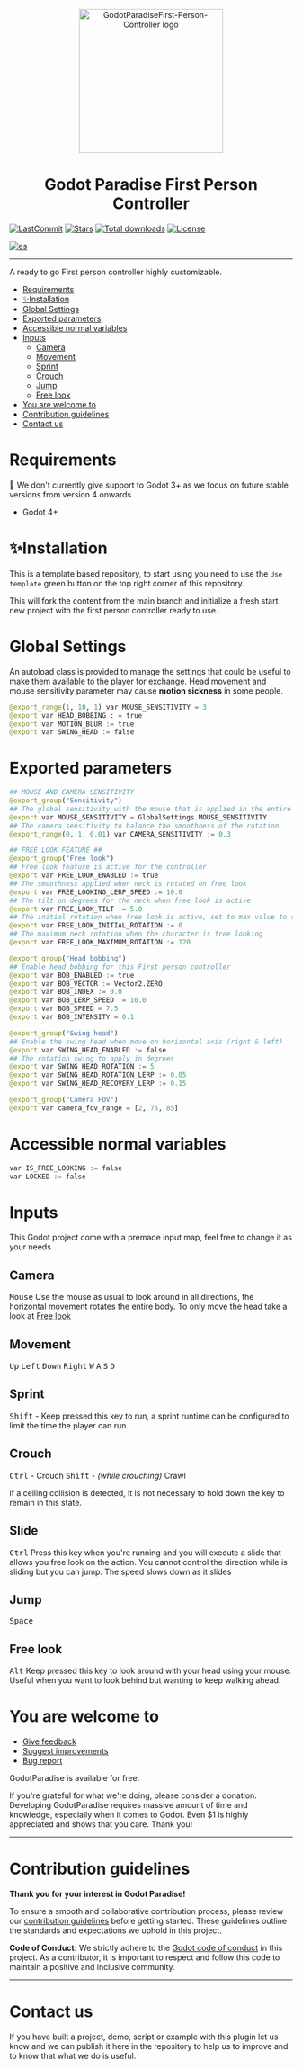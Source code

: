 <p align="center">
	<img width="256px" src="https://github.com/GodotParadise/First-Person-Controller/blob/main/icon.jpg" alt="GodotParadiseFirst-Person-Controller logo" />
	<h1 align="center">Godot Paradise First Person Controller</h1>
	
[![LastCommit](https://img.shields.io/github/last-commit/GodotParadise/First-Person-Controller?cacheSeconds=600)](https://github.com/GodotParadise/First-Person-Controller/commits)
[![Stars](https://img.shields.io/github/stars/godotparadise/First-Person-Controller)](https://github.com/GodotParadise/First-Person-Controller/stargazers)
[![Total downloads](https://img.shields.io/github/downloads/GodotParadise/First-Person-Controller/total.svg?label=Downloads&logo=github&cacheSeconds=600)](https://github.com/GodotParadise/First-Person-Controller/releases)
[![License](https://img.shields.io/github/license/GodotParadise/First-Person-Controller?cacheSeconds=2592000)](https://github.com/GodotParadise/First-Person-Controller/blob/main/LICENSE.md)
</p>

[![es](https://img.shields.io/badge/lang-es-yellow.svg)](https://github.com/GodotParadise/First-Person-Controller/blob/main/locale/README.es-ES.md)

- - -

A ready to go First person controller highly customizable.

- [Requirements](#requirements)
- [✨Installation](#installation)
- [Global Settings](#global-settings)
- [Exported parameters](#exported-parameters)
- [Accessible normal variables](#accessible-normal-variables)
- [Inputs](#inputs)
  - [Camera](#camera)
  - [Movement](#movement)
  - [Sprint](#sprint)
  - [Crouch](#crouch)
  - [Jump](#jump)
  - [Free look](#free-look)
- [You are welcome to](#you-are-welcome-to)
- [Contribution guidelines](#contribution-guidelines)
- [Contact us](#contact-us)

# Requirements
📢 We don't currently give support to Godot 3+ as we focus on future stable versions from version 4 onwards
* Godot 4+

# ✨Installation
This is a template based repository, to start using you need to use the `Use template` green button on the top right corner of this repository.

This will fork the content from the main branch and initialize a fresh start new project with the first person controller ready to use.

# Global Settings
An autoload class is provided to manage the settings that could be useful to make them available to the player for exchange. Head movement and mouse sensitivity parameter may cause **motion sickness** in some people.

```py
@export_range(1, 10, 1) var MOUSE_SENSITIVITY = 3
@export var HEAD_BOBBING : = true
@export var MOTION_BLUR := true
@export var SWING_HEAD := false
```
# Exported parameters
```py
## MOUSE AND CAMERA SENSITIVITY
@export_group("Sensitivity")
## The global sensitivity with the mouse that is applied in the entire game camera movement
@export var MOUSE_SENSITIVITY = GlobalSettings.MOUSE_SENSITIVITY
## The camera sensitivity to balance the smoothness of the rotation
@export_range(0, 1, 0.01) var CAMERA_SENSITIVITY := 0.3

## FREE LOOK FEATURE ##
@export_group("Free look")
## Free look feature is active for the controller
@export var FREE_LOOK_ENABLED := true
## The smoothness applied when neck is rotated on free look
@export var FREE_LOOKING_LERP_SPEED := 10.0
## The tilt on degrees for the neck when free look is active
@export var FREE_LOOK_TILT := 5.0
## The initial rotation when free look is active, set to max value to rotate directly the neck to the maximum rotation
@export var FREE_LOOK_INITIAL_ROTATION := 0
## The maximum neck rotation when the character is free looking
@export var FREE_LOOK_MAXIMUM_ROTATION := 120

@export_group("Head bobbing")
## Enable head bobbing for this First person controller
@export var BOB_ENABLED := true
@export var BOB_VECTOR := Vector2.ZERO
@export var BOB_INDEX := 0.0
@export var BOB_LERP_SPEED := 10.0
@export var BOB_SPEED = 7.5
@export var BOB_INTENSITY = 0.1

@export_group("Swing head")
## Enable the swing head when move on horizontal axis (right & left)
@export var SWING_HEAD_ENABLED := false
## The rotation swing to apply in degrees
@export var SWING_HEAD_ROTATION := 5
@export var SWING_HEAD_ROTATION_LERP := 0.05
@export var SWING_HEAD_RECOVERY_LERP := 0.15

@export_group("Camera FOV")
@export var camera_fov_range = [2, 75, 85]


```

# Accessible normal variables
```py
var IS_FREE_LOOKING := false
var LOCKED := false
```


# Inputs
This Godot project come with a premade input map, feel free to change it as your needs
## Camera
<kbd>Mouse</kbd> Use the mouse as usual to look around in all directions, the horizontal movement rotates the entire body. To only move the head take a look at [Free look](#free-look)

## Movement 
<kbd>Up</kbd> <kbd>Left</kbd> <kbd>Down</kbd> <kbd>Right</kbd>
<kbd>W</kbd> <kbd>A</kbd> <kbd>S</kbd> <kbd>D</kbd>

## Sprint
<kbd>Shift</kbd> - Keep pressed this key to run, a sprint runtime can be configured to limit the time the player can run.

## Crouch
<kbd>Ctrl</kbd> - Crouch
<kbd>Shift</kbd> - *(while crouching)* Crawl

if a ceiling collision is detected, it is not necessary to hold down the key to remain in this state.

## Slide
<kbd>Ctrl</kbd> Press this key when you're running and you will execute a slide that allows you free look on the action. You cannot control the direction while is sliding but you can jump. The speed slows down as it slides

## Jump
<kbd>Space</kbd>

## Free look
<kbd>Alt</kbd> Keep pressed this key to look around with your head using your mouse. Useful when you want to look behind but wanting to keep walking ahead.




# You are welcome to
- [Give feedback](https://github.com/GodotParadise/First-Person-Controller/pulls)
- [Suggest improvements](https://github.com/GodotParadise/First-Person-Controller/issues/new?assignees=BananaHolograma&labels=enhancement&template=feature_request.md&title=)
- [Bug report](https://github.com/GodotParadise/First-Person-Controller/issues/new?assignees=BananaHolograma&labels=bug%2C+task&template=bug_report.md&title=)

GodotParadise is available for free.

If you're grateful for what we're doing, please consider a donation. Developing GodotParadise requires massive amount of time and knowledge, especially when it comes to Godot. Even $1 is highly appreciated and shows that you care. Thank you!

- - -
# Contribution guidelines
**Thank you for your interest in Godot Paradise!**

To ensure a smooth and collaborative contribution process, please review our [contribution guidelines](https://github.com/GodotParadise/First-Person-Controller/blob/main/CONTRIBUTING.md) before getting started. These guidelines outline the standards and expectations we uphold in this project.

**Code of Conduct:** We strictly adhere to the [Godot code of conduct](https://godotengine.org/code-of-conduct/) in this project. As a contributor, it is important to respect and follow this code to maintain a positive and inclusive community.

- - -

# Contact us
If you have built a project, demo, script or example with this plugin let us know and we can publish it here in the repository to help us to improve and to know that what we do is useful.
